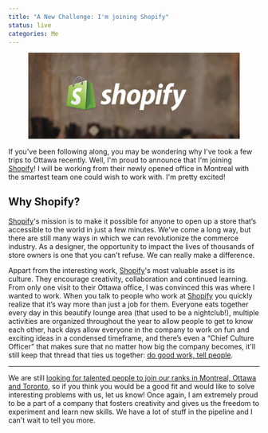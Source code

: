 ```yaml
---
title: "A New Challenge: I'm joining Shopify"
status: live
categories: Me
---
```


<figure>
	<img src="/assets/articles/shopify/shopify-logo.jpg">
</figure>

If you've been following along, you may be wondering why I've took a few trips to Ottawa recently. Well, I'm proud to announce that I'm joining [Shopify][Shopify]! I will be working from their newly opened office in Montreal with the smartest team one could wish to work with. I'm pretty excited!

## Why Shopify?

[Shopify][Shopify]'s mission is to make it possible for anyone to open up a store that’s accessible to the world in just a few minutes. We've come a long way, but there are still many ways in which we can revolutionize the commerce industry. As a designer, the opportunity to impact the lives of thousands of store owners is one that you can't refuse. We can really make a difference.

<!--more-->

Appart from the interesting work, [Shopify][Shopify]'s most valuable asset is its culture. They encourage creativity, collaboration and continued learning. From only one visit to their Ottawa office, I was convinced this was where I wanted to work. When you talk to people who work at [Shopify][Shopify] you quickly realize that it’s way more than just a job for them. Everyone eats together every day in this beautify lounge area (that used to be a nightclub!), multiple activities are organized throughout the year to allow people to get to know each other, hack days allow everyone in the company to work on fun and exciting ideas in a condensed timeframe, and there’s even a “Chief Culture Officer” that makes sure that no matter how big the company becomes, it'll still keep that thread that ties us together: [do good work, tell people](http://blog.idonethis.com/post/34779305695/the-other-half-of-your-job).

---

We are still [looking for talented people to join our ranks in Montreal, Ottawa and Toronto](http://www.shopify.com/careers), so if you think you would be a good fit and would like to solve interesting problems with us, let us know! Once again, I am extremely proud to be a part of a company that fosters creativity and gives us the freedom to experiment and learn new skills. We have a lot of stuff in the pipeline and I can't wait to tell you more.

[Shopify]: http://shopify.com